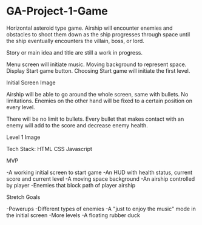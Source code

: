 # GA-Project-1-Game

Horizontal asteroid type game. Airship will encounter enemies and obstacles to shoot them down as the ship progresses through space until the ship eventually encounters the villain, boss, or lord.

Story or main idea and title are still a work in progress.

Menu screen will initiate music. Moving background to represent space. Display Start game button. Choosing Start game will initiate the first level.

Initial Screen Image

Airship will be able to go around the whole screen, same with bullets. No limitations. Enemies on the other hand will be fixed to a certain position on every level.

There will be no limit to bullets. Every bullet that makes contact with an enemy will add to the score and decrease enemy health.

Level 1 Image

Tech Stack: HTML CSS Javascript



MVP

-A working initial screen to start game
-An HUD with health status, current score and current level
-A moving space background
-An airship controlled by player
-Enemies that block path of player airship

Stretch Goals

-Powerups
-Different types of enemies
-A "just to enjoy the music" mode in the initial screen
-More levels
-A floating rubber duck

